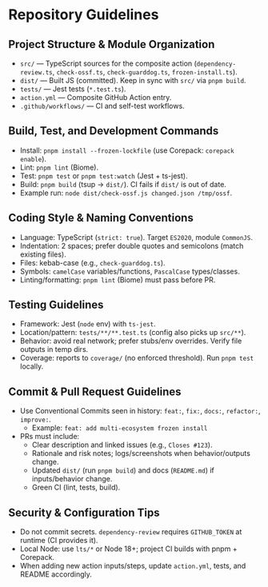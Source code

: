 # Repository Guidelines

## Project Structure & Module Organization
- `src/` — TypeScript sources for the composite action (`dependency-review.ts`, `check-ossf.ts`, `check-guarddog.ts`, `frozen-install.ts`).
- `dist/` — Built JS (committed). Keep in sync with `src/` via `pnpm build`.
- `tests/` — Jest tests (`*.test.ts`).
- `action.yml` — Composite GitHub Action entry.
- `.github/workflows/` — CI and self-test workflows.

## Build, Test, and Development Commands
- Install: `pnpm install --frozen-lockfile` (use Corepack: `corepack enable`).
- Lint: `pnpm lint` (Biome).
- Test: `pnpm test` or `pnpm test:watch` (Jest + ts-jest).
- Build: `pnpm build` (tsup → `dist/`). CI fails if `dist/` is out of date.
- Example run: `node dist/check-ossf.js changed.json /tmp/ossf`.

## Coding Style & Naming Conventions
- Language: TypeScript (`strict: true`). Target `ES2020`, module `CommonJS`.
- Indentation: 2 spaces; prefer double quotes and semicolons (match existing files).
- Files: kebab-case (e.g., `check-guarddog.ts`).
- Symbols: `camelCase` variables/functions, `PascalCase` types/classes.
- Linting/formatting: `pnpm lint` (Biome) must pass before PR.

## Testing Guidelines
- Framework: Jest (`node` env) with `ts-jest`.
- Location/pattern: `tests/**/**.test.ts` (config also picks up `src/**`).
- Behavior: avoid real network; prefer stubs/env overrides. Verify file outputs in temp dirs.
- Coverage: reports to `coverage/` (no enforced threshold). Run `pnpm test` locally.

## Commit & Pull Request Guidelines
- Use Conventional Commits seen in history: `feat:`, `fix:`, `docs:`, `refactor:`, `improve:`.
  - Example: `feat: add multi-ecosystem frozen install`
- PRs must include:
  - Clear description and linked issues (e.g., `Closes #123`).
  - Rationale and risk notes; logs/screenshots when behavior/outputs change.
  - Updated `dist/` (run `pnpm build`) and docs (`README.md`) if inputs/behavior change.
  - Green CI (lint, tests, build).

## Security & Configuration Tips
- Do not commit secrets. `dependency-review` requires `GITHUB_TOKEN` at runtime (CI provides it).
- Local Node: use `lts/*` or Node 18+; project CI builds with pnpm + Corepack.
- When adding new action inputs/steps, update `action.yml`, tests, and README accordingly.
